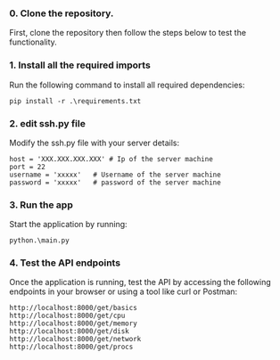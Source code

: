 ### 0. Clone the repository.
First, clone the repository then follow the steps below to test the functionality.

### 1. Install all the required imports
Run the following command to install all required dependencies:
```
pip install -r .\requirements.txt
```
### 2. edit ssh.py file
Modify the ssh.py file with your server details:
```
host = 'XXX.XXX.XXX.XXX' # Ip of the server machine
port = 22
username = 'xxxxx'   # Username of the server machine
password = 'xxxxx'   # password of the server machine
```

### 3. Run the app
Start the application by running:
```
python.\main.py
``` 

### 4. Test the API endpoints
Once the application is running, test the API by accessing the following endpoints in your browser or using a tool like curl or Postman:
```
http://localhost:8000/get/basics
http://localhost:8000/get/cpu
http://localhost:8000/get/memory
http://localhost:8000/get/disk
http://localhost:8000/get/network
http://localhost:8000/get/procs
```
